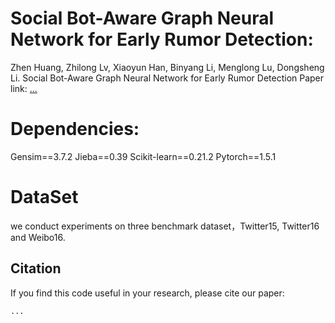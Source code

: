 # Social Bot-Aware Graph Neural Network for Early Rumor Detection:
Zhen Huang, Zhilong Lv, Xiaoyun Han, Binyang Li, Menglong Lu, Dongsheng Li. Social Bot-Aware Graph Neural Network for Early Rumor Detection
Paper link: [...](...)

# Dependencies:
Gensim==3.7.2
Jieba==0.39
Scikit-learn==0.21.2
Pytorch==1.5.1


# DataSet
we conduct experiments on three benchmark dataset，Twitter15, Twitter16 and Weibo16.

## Citation
If you find this code useful in your research, please cite our paper:
```
...
```

